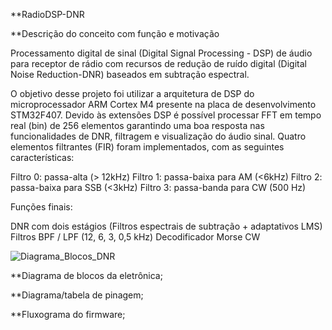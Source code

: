 **RadioDSP-DNR

**Descrição do conceito com função e motivação

Processamento digital de sinal (Digital Signal Processing - DSP) de áudio para receptor de rádio com recursos de redução de ruído digital (Digital Noise Reduction-DNR) baseados em subtração espectral.

O objetivo desse projeto foi utilizar a arquitetura de DSP do microprocessador ARM Cortex M4 presente na placa de desenvolvimento STM32F407. Devido às extensões DSP é possível processar FFT em tempo real (bin) de 256 elementos garantindo uma boa resposta nas funcionalidades de DNR, filtragem e visualização do áudio sinal. Quatro elementos filtrantes (FIR) foram implementados, com as seguintes características:

Filtro 0: passa-alta (> 12kHz)
Filtro 1: passa-baixa para AM (<6kHz)
Filtro 2: passa-baixa para SSB (<3kHz)
Filtro 3: passa-banda para CW (500 Hz)

Funções finais:

DNR com dois estágios (Filtros espectrais de subtração + adaptativos LMS)
Filtros BPF / LPF (12, 6, 3, 0,5 kHz)
Decodificador Morse CW

![Diagrama_Blocos_DNR](https://user-images.githubusercontent.com/37374766/59629492-581cc080-9119-11e9-888f-9a164f1cd51c.jpg)

**Diagrama de blocos da eletrônica;

**Diagrama/tabela de pinagem;

**Fluxograma do firmware;






